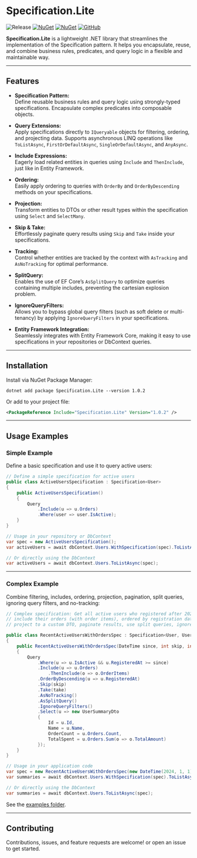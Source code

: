 # Specification.Lite
![Release](https://github.com/IgnacioCastro0713/Specification.Lite/actions/workflows/build-release.yml/badge.svg)
[![NuGet](https://img.shields.io/nuget/dt/Specification.Lite.svg)](https://www.nuget.org/packages/Specification.Lite)
[![NuGet](https://img.shields.io/nuget/vpre/Specification.Lite.svg)](https://www.nuget.org/packages/Specification.Lite)
[![GitHub](https://img.shields.io/github/license/IgnacioCastro0713/Specification.Lite?style=flat-square)](https://github.com/IgnacioCastro0713/Specification.Lite/blob/main/LICENSE)

**Specification.Lite** is a lightweight .NET library that streamlines the implementation of the Specification pattern. It helps you encapsulate, reuse, and combine business rules, predicates, and query logic in a flexible and maintainable way.

---

## Features

- **Specification Pattern:**  
  Define reusable business rules and query logic using strongly-typed specifications. Encapsulate complex predicates into composable objects.

- **Query Extensions:**  
  Apply specifications directly to `IQueryable` objects for filtering, ordering, and projecting data. Supports asynchronous LINQ operations like `ToListAsync`, `FirstOrDefaultAsync`, `SingleOrDefaultAsync`, and `AnyAsync`.

- **Include Expressions:**  
  Eagerly load related entities in queries using `Include` and `ThenInclude`, just like in Entity Framework.

- **Ordering:**  
  Easily apply ordering to queries with `OrderBy` and `OrderByDescending` methods on your specifications.

- **Projection:**  
  Transform entities to DTOs or other result types within the specification using `Select` and `SelectMany`.

- **Skip & Take:**  
  Effortlessly paginate query results using `Skip` and `Take` inside your specifications.

- **Tracking:**  
  Control whether entities are tracked by the context with `AsTracking` and `AsNoTracking` for optimal performance.

- **SplitQuery:**  
  Enables the use of EF Core’s `AsSplitQuery` to optimize queries containing multiple includes, preventing the cartesian explosion problem.

- **IgnoreQueryFilters:**  
  Allows you to bypass global query filters (such as soft delete or multi-tenancy) by applying `IgnoreQueryFilters` in your specifications.

- **Entity Framework Integration:**  
  Seamlessly integrates with Entity Framework Core, making it easy to use specifications in your repositories or DbContext queries.

---

## Installation

Install via NuGet Package Manager:

```pwsh
dotnet add package Specification.Lite --version 1.0.2
```
Or add to your project file:

```xml
<PackageReference Include="Specification.Lite" Version="1.0.2" />
```

---

## Usage Examples

### Simple Example

Define a basic specification and use it to query active users:

```csharp
// Define a simple specification for active users
public class ActiveUsersSpecification : Specification<User>
{
    public ActiveUsersSpecification()
    {
        Query
            .Include(u => u.Orders)
            .Where(user => user.IsActive);
    }
}

// Usage in your repository or DbContext
var spec = new ActiveUsersSpecification();
var activeUsers = await dbContext.Users.WithSpecification(spec).ToListAsync();

// Or directly using the DbContext
var activeUsers = await dbContext.Users.ToListAsync(spec);
```

---

### Complex Example

Combine filtering, includes, ordering, projection, pagination, split queries, ignoring query filters, and no-tracking:

```csharp
// Complex specification: Get all active users who registered after 2024-01-01,
// include their orders (with order items), ordered by registration date descending,
// project to a custom DTO, paginate results, use split queries, ignore global query filters, and return as no-tracking.

public class RecentActiveUsersWithOrdersSpec : Specification<User, UserSummaryDto>
{
    public RecentActiveUsersWithOrdersSpec(DateTime since, int skip, int take)
    {
        Query
            .Where(u => u.IsActive && u.RegisteredAt >= since)
            .Include(u => u.Orders)
                .ThenInclude(o => o.OrderItems)
            .OrderByDescending(u => u.RegisteredAt)
            .Skip(skip)
            .Take(take)
            .AsNoTracking()
            .AsSplitQuery()
            .IgnoreQueryFilters()
            .Select(u => new UserSummaryDto
            {
                Id = u.Id,
                Name = u.Name,
                OrderCount = u.Orders.Count,
                TotalSpent = u.Orders.Sum(o => o.TotalAmount)
            });
    }
}

// Usage in your application code
var spec = new RecentActiveUsersWithOrdersSpec(new DateTime(2024, 1, 1), skip: 20, take: 10);
var summaries = await dbContext.Users.WithSpecification(spec).ToListAsync();

// Or directly using the DbContext
var summaries = await dbContext.Users.ToListAsync(spec);
```

See the [examples folder](./examples).

---

## Contributing

Contributions, issues, and feature requests are welcome! or open an issue to get started.
